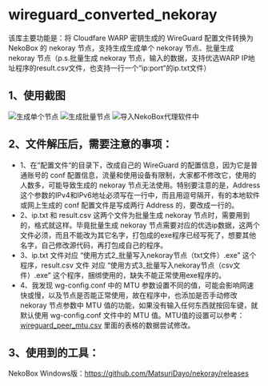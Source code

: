 # wireguard_converted_nekoray

该库主要功能是：将 Cloudfare WARP 密钥生成的 WireGuard 配置文件转换为 NekoBox 的 nekoray 节点，支持生成生成单个 nekoray 节点、批量生成 nekoray 节点（p.s.批量生成 nekoray 节点，输入的数据，支持优选WARP IP地址程序的result.csv文件，也支持一行一个“ip:port“的ip.txt文件）

## 1、使用截图

<img src="https://github.com/juerson/wireguard_converted_nekoray/assets/37030166/02d25cdf-d703-48a7-a3f2-a6a4cbdfb6b9" alt="生成单个节点" />

<img src="https://github.com/juerson/wireguard_converted_nekoray/assets/37030166/59aa507e-64f5-458c-b644-124721397e60" alt="生成批量节点" />

<img src="https://github.com/juerson/wireguard_converted_nekoray/assets/37030166/310aed07-a59f-4517-b340-b3d26b55a4a0" alt="导入NekoBox代理软件中" />

## 2、文件解压后，需要注意的事项：

- 1、在“配置文件“的目录下，改成自己的 WireGuard 的配置信息，因为它是普通账号的 conf 配置信息，流量和使用设备有限制，大家都不修改它，使用的人数多，可能导致生成的 nekoray 节点无法使用。特别要注意的是，Address 这个参数的IPv4和IPv6地址必须写在一行中，而且用逗号隔开，有的本地软件或网上生成的 conf 配置文件是写成两行 Address 的，要改成一行的。
- 2、ip.txt 和 result.csv 这两个文件为批量生成 nekoray 节点时，需要用到的，格式就这样。毕竟批量生成 nekoray 节点需要对应的优选ip数据，这两个文件必须，而且不能改为其它名字，打包成的exe程序已经写死了，想要其他名字，自己修改源代码，再打包成自己的程序。
- 3、ip.txt 文件对应 “使用方式2_批量写入nekoray节点（txt文件）.exe” 这个程序，result.csv 文件 对应 “使用方式3_批量写入nekoray节点（csv文件）.exe” 这个程序，捆绑使用的，缺失不能正常使用exe程序的。
- 4、我发现 wg-config.conf 中的 MTU 参数设置不同的值，可能会影响网速快或慢，以及节点是否能正常使用，故在程序中，也添加是否手动修改 nekoray 节点参数中 MTU 值的功能，如果没有输入任何东西就按回车键，就默认使用 wg-config.conf  文件中的 MTU 值。MTU值的设置可以参考：[wireguard_peer_mtu.csv](https://gist.github.com/nitred/f16850ca48c48c79bf422e90ee5b9d95) 里面的表格的数据尝试修改。

## 3、使用到的工具：
NekoBox Windows版：https://github.com/MatsuriDayo/nekoray/releases
